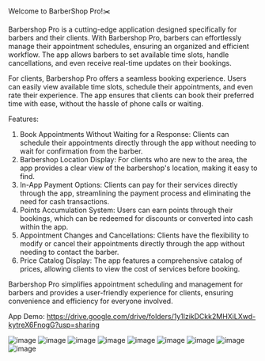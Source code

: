 Welcome to BarberShop Pro!✂️

Barbershop Pro is a cutting-edge application designed specifically for barbers and their clients. With Barbershop Pro, barbers can effortlessly manage their appointment schedules, ensuring an organized and efficient workflow. The app allows barbers to set available time slots, handle cancellations, and even receive real-time updates on their bookings.

For clients, Barbershop Pro offers a seamless booking experience. Users can easily view available time slots, schedule their appointments, and even rate their experience. The app ensures that clients can book their preferred time with ease, without the hassle of phone calls or waiting.

Features:

1) Book Appointments Without Waiting for a Response: Clients can schedule their appointments directly through the app without needing to wait for confirmation from the barber.
2) Barbershop Location Display: For clients who are new to the area, the app provides a clear view of the barbershop's location, making it easy to find.
3) In-App Payment Options: Clients can pay for their services directly through the app, streamlining the payment process and eliminating the need for cash transactions.
4) Points Accumulation System: Users can earn points through their bookings, which can be redeemed for discounts or converted into cash within the app.
5) Appointment Changes and Cancellations: Clients have the flexibility to modify or cancel their appointments directly through the app without needing to contact the barber.
6) Price Catalog Display: The app features a comprehensive catalog of prices, allowing clients to view the cost of services before booking.

Barbershop Pro simplifies appointment scheduling and management for barbers and provides a user-friendly experience for clients, ensuring convenience and efficiency for everyone involved.

App Demo:
https://drive.google.com/drive/folders/1y1lzikDCkk2MHXiLXwd-kytreX6FnogG?usp=sharing

![image](https://github.com/user-attachments/assets/d0fa29ea-82c4-4ec7-833c-7014454b9b84) 
![image](https://github.com/user-attachments/assets/ff79f590-7d4a-41e3-ac58-d971c245f213)
![image](https://github.com/user-attachments/assets/6fc533aa-21a8-41a5-88b5-6070c1084527)
![image](https://github.com/user-attachments/assets/6c013a42-33fe-4984-b927-1c4487a125a2)
![image](https://github.com/user-attachments/assets/3bd07058-8759-410e-9eb9-904b90570f02)
![image](https://github.com/user-attachments/assets/e91677cf-553c-4cf9-8543-65072f39dcbb)
![image](https://github.com/user-attachments/assets/663ca659-c2d2-4086-ba9e-1d34127587b0)
![image](https://github.com/user-attachments/assets/31bab9eb-0e99-43c6-bbfe-5dff11fa6a62)
![image](https://github.com/user-attachments/assets/de2b0777-a581-40cb-b6ea-d0436fdd4d81)


